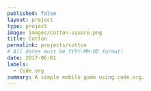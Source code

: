 ```yaml
---
published: false
layout: project
type: project
image: images/cotton-square.png
title: Cotton
permalink: projects/cotton
# All dates must be YYYY-MM-DD format!
date: 2017-06-01
labels:
  - Code.org
summary: A simple mobile game using code.org.
---
```


